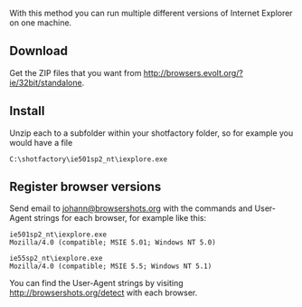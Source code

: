 With this method you can run multiple different versions of Internet Explorer on one machine.

## Download ##

Get the ZIP files that you want from http://browsers.evolt.org/?ie/32bit/standalone.

## Install ##

Unzip each to a subfolder within your shotfactory folder, so for example you would have a file

```
C:\shotfactory\ie501sp2_nt\iexplore.exe
```

## Register browser versions ##

Send email to johann@browsershots.org with the commands and User-Agent strings for each browser, for example like this:

```
ie501sp2_nt\iexplore.exe
Mozilla/4.0 (compatible; MSIE 5.01; Windows NT 5.0)

ie55sp2_nt\iexplore.exe
Mozilla/4.0 (compatible; MSIE 5.5; Windows NT 5.1)
```

You can find the User-Agent strings by visiting http://browsershots.org/detect with each browser.